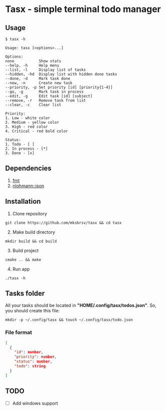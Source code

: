 # Tasx - simple terminal todo manager

## Usage

```
$ tasx -h

Usage: tasx [<options>...]

Options:
none           Show stats
--help, -h     Help menu
--list, -l     Display list of tasks
--hidden, -hd  Display list with hidden done tasks
--done, -d     Mark task done
--new, -n      Create new task
--priority, -p Set priority [id] [priority{1-4}]
--go, -g       Mark task in process
--edit, -g     Edit task [id] [subject]
--remove, -r   Remove task from list
--clear, -c    Clear list

Priority:
1. Low - white color
2. Medium - yellow color
3. High - red color
4. Critical - red bold color

Status:
1. Todo - [ ]
2. In process - [*]
3. Done - [x]
```

## Dependencies

1. [fmt](https://github.com/fmtlib/fmt)
2. [nlohmann::json](https://github.com/nlohmann/json)

## Installation

1. Clone repository

```shell
git clone https://github.com/mksbrsv/tasx && cd tasx
```

2. Make build directory

```shell
mkdir build && cd build
```

3. Build project

```shell
cmake .. && make
```

4. Run app

```shell
./tasx -h
```

## Tasks folder

All your tasks should be located in **"HOME/.config/tasx/todos.json"**.
So, you should create this file:

```shell
mkdir -p ~/.config/tasx && touch ~/.config/tasx/todo.json
```

### File format

```json
[
  {
    "id": number,
    "priority": number,
    "status": number,
    "todo": string
  }
]
```

## TODO

- [ ] Add windows support
